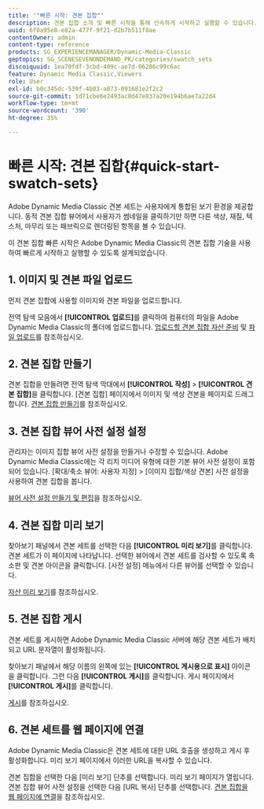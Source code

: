 ```yaml
---
title: '"빠른 시작: 견본 집합"'
description: 견본 집합 소개 및 빠른 시작을 통해 신속하게 시작하고 실행할 수 있습니다.
uuid: 6f8a95e8-e82a-477f-9f21-d2b7b511f8ae
contentOwner: admin
content-type: reference
products: SG_EXPERIENCEMANAGER/Dynamic-Media-Classic
geptopics: SG_SCENESEVENONDEMAND_PK/categories/swatch_sets
discoiquuid: 1ea70fdf-3cbd-409c-ae7d-06286c99c6ac
feature: Dynamic Media Classic,Viewers
role: User
exl-id: b0c345dc-539f-4b03-a873-091681e2f2c2
source-git-commit: 1d71cbe6e2493ac8d47e837a20e194b6ae7a22d4
workflow-type: tm+mt
source-wordcount: '390'
ht-degree: 35%

---
```


# 빠른 시작: 견본 집합{#quick-start-swatch-sets}

Adobe Dynamic Media Classic 견본 세트는 사용자에게 통합된 보기 환경을 제공합니다. 동적 견본 집합 뷰어에서 사용자가 썸네일을 클릭하기만 하면 다른 색상, 재질, 텍스처, 마무리 또는 패브릭으로 렌더링된 항목을 볼 수 있습니다.

이 견본 집합 빠른 시작은 Adobe Dynamic Media Classic의 견본 집합 기술을 사용하여 빠르게 시작하고 실행할 수 있도록 설계되었습니다.

## 1. 이미지 및 견본 파일 업로드

먼저 견본 집합에 사용할 이미지와 견본 파일을 업로드합니다.

전역 탐색 모음에서 **[!UICONTROL 업로드]**&#x200B;를 클릭하여 컴퓨터의 파일을 Adobe Dynamic Media Classic의 폴더에 업로드합니다. [업로드할 견본 집합 자산 준비](preparing-swatch-set-assets-upload.md#preparing-swatch-set-assets-for-upload) 및 [파일 업로드](uploading-files.md#uploading-your-files)를 참조하십시오.

## 2. 견본 집합 만들기

견본 집합을 만들려면 전역 탐색 막대에서 **[!UICONTROL 작성]** > **[!UICONTROL 견본 집합]**&#x200B;을 클릭합니다. [견본 집합] 페이지에서 이미지 및 색상 견본을 페이지로 드래그합니다. [견본 집합 만들기](creating-swatch-set.md#creating-a-swatch-set)를 참조하십시오.

## 3. 견본 집합 뷰어 사전 설정 설정

관리자는 이미지 집합 뷰어 사전 설정을 만들거나 수정할 수 있습니다. Adobe Dynamic Media Classic에는 각 리치 미디어 유형에 대한 기본 뷰어 사전 설정이 포함되어 있습니다. [확대/축소 뷰어: 사용자 지정] > [이미지 집합/색상 견본] 사전 설정을 사용하여 견본 집합을 봅니다.

[뷰어 사전 설정 만들기 및 편집](application-setup.md#adding-and-editing-viewer-presets)을 참조하십시오.

## 4. 견본 집합 미리 보기

찾아보기 패널에서 견본 세트를 선택한 다음 **[!UICONTROL 미리 보기]**&#x200B;를 클릭합니다. 견본 세트가 이 페이지에 나타납니다. 선택한 뷰어에서 견본 세트를 검사할 수 있도록 축소판 및 견본 아이콘을 클릭합니다. [사전 설정] 메뉴에서 다른 뷰어를 선택할 수 있습니다.

[자산 미리 보기](previewing-asset.md#previewing-an-asset)를 참조하십시오.

## 5. 견본 집합 게시

견본 세트를 게시하면 Adobe Dynamic Media Classic 서버에 해당 견본 세트가 배치되고 URL 문자열이 활성화됩니다.

찾아보기 패널에서 해당 이름의 왼쪽에 있는 **[!UICONTROL 게시용으로 표시]** 아이콘을 클릭합니다. 그런 다음 **[!UICONTROL 게시]**&#x200B;를 클릭합니다. 게시 페이지에서 **[!UICONTROL 게시]**&#x200B;를 클릭합니다.

[게시](publishing-files.md#publishing-files)를 참조하십시오.

## 6. 견본 세트를 웹 페이지에 연결

Adobe Dynamic Media Classic은 견본 세트에 대한 URL 호출을 생성하고 게시 후 활성화합니다. 미리 보기 페이지에서 이러한 URL을 복사할 수 있습니다.

견본 집합을 선택한 다음 [미리 보기] 단추를 선택합니다. 미리 보기 페이지가 열립니다. 견본 집합 뷰어 사전 설정을 선택한 다음 [URL 복사] 단추를 선택합니다. [견본 집합을 웹 페이지에 연결](linking-swatch-set-web-page.md#linking-a-swatch-set-to-a-web-page)을 참조하십시오.
